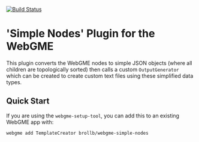 [![Build Status](https://travis-ci.org/webgme/webgme-simple-nodes.svg?branch=master)](https://travis-ci.org/webgme/webgme-simple-nodes)
# 'Simple Nodes' Plugin for the WebGME
This plugin converts the WebGME nodes to simple JSON objects (where all children are topologically sorted) then calls a custom `OutputGenerator` which can be created to create custom text files using these simplified data types.

## Quick Start
If you are using the `webgme-setup-tool`, you can add this to an existing WebGME app with:

```
webgme add TemplateCreator brollb/webgme-simple-nodes
```
